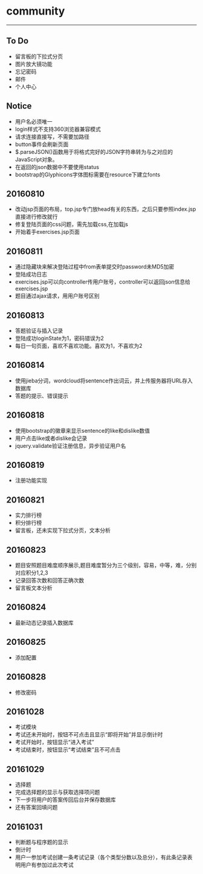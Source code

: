  # community
---
## To Do
* 留言板的下拉式分页
* 图片放大镜功能
* 忘记密码
* 邮件
* 个人中心

## Notice
* 用户名必须唯一
* login样式不支持360浏览器兼容模式
* 请求连接直接写，不需要加路径
* button事件会刷新页面
* $.parseJSON()函数用于将格式完好的JSON字符串转为与之对应的JavaScript对象。
* 在返回的json数据中不要使用status
* bootstrap的Glyphicons字体图标需要在resource下建立fonts


## 20160810
* 改动jsp页面的布局，top.jsp专门放head有关的东西，之后只要参照index.jsp直接进行修改就行
* 修复登陆页面的css问题，需先加载css,在加载js
* 开始着手exercises.jsp页面

## 20160811
* 通过隐藏块来解决登陆过程中from表单提交时password未MD5加密
* 登陆成功日志
* exercises.jsp可以向controller传用户账号，controller可以返回json信息给exercises.jsp
* 题目通过ajax请求，用用户账号区别

## 20160813
* 答题验证与插入记录
* 登陆成功loginState为1，密码错误为2
* 每日一句页面，喜欢不喜欢功能。喜欢为1，不喜欢为2

## 20160814
* 使用jieba分词，wordcloud将sentence作出词云，并上传服务器将URL存入数据库
* 答题的提示、错误提示

## 20160818
* 使用bootstrap的徽章来显示sentence的like和dislike数值
* 用户点击like或者dislike会记录
* jquery.validate验证注册信息，异步验证用户名

## 20160819
* 注册功能实现

## 20160821
* 实力排行榜
* 积分排行榜
* 留言板，还未实现下拉式分页，文本分析

## 20160823
* 题目安照题目难度顺序展示,题目难度暂分为三个级别，容易，中等，难，分别对应积分1,2,3
* 记录回答次数和回答正确次数
* 留言板文本分析

## 20160824
* 最新动态记录插入数据库

## 20160825
* 添加配置

## 20160828
* 修改密码

## 20161028
* 考试模块
* 考试还未开始时，按钮不可点击且显示“即将开始”并显示倒计时
* 考试开始时，按钮显示“进入考试”
* 考试结束时，按钮显示“考试结束”且不可点击

## 20161029
* 选择题
* 完成选择题的显示与获取选择项问题
* 下一步将用户的答案传回后台并保存数据库
* 还有答案回填问题

## 20161031
* 判断题与程序题的显示
* 倒计时
* 用户一参加考试创建一条考试记录（各个类型分数以及总分），有此条记录表明用户有参加过此次考试